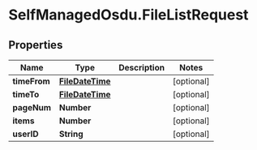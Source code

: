 # SelfManagedOsdu.FileListRequest

## Properties
Name | Type | Description | Notes
------------ | ------------- | ------------- | -------------
**timeFrom** | [**FileDateTime**](FileDateTime.md) |  | [optional] 
**timeTo** | [**FileDateTime**](FileDateTime.md) |  | [optional] 
**pageNum** | **Number** |  | [optional] 
**items** | **Number** |  | [optional] 
**userID** | **String** |  | [optional] 


